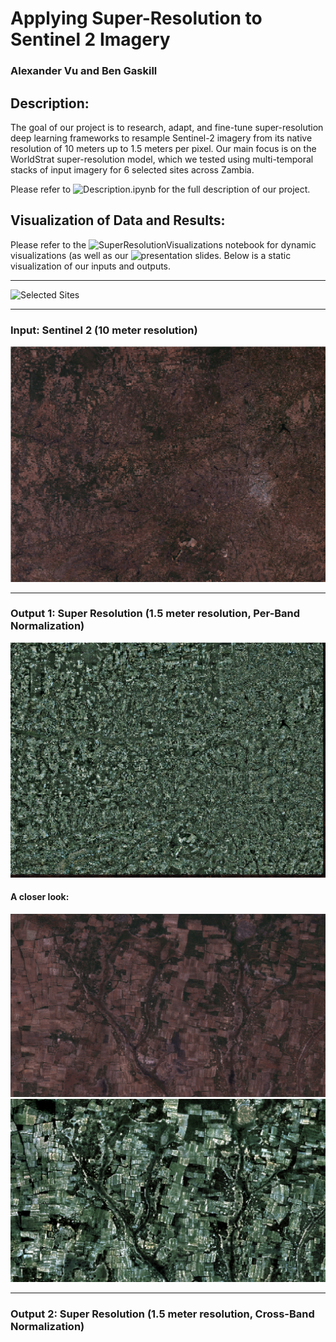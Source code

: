 # Applying Super-Resolution to Sentinel 2 Imagery
### Alexander Vu and Ben Gaskill

## Description:
The goal of our project is to research, adapt, and fine-tune super-resolution deep learning frameworks to resample Sentinel-2 imagery from its native resolution of 10 meters up to 1.5 meters per pixel. Our main focus is on the WorldStrat super-resolution model, which we tested using multi-temporal stacks of input imagery for 6 selected sites across Zambia. 

Please refer to ![Description.ipynb](https://github.com/gaskil36/superresolution/blob/main/Notebooks/description.ipynb) for the full description of our project.

## Visualization of Data and Results:  
Please refer to the ![SuperResolutionVisualizations]() notebook for dynamic visualizations (as well as our ![presentation slides](https://docs.google.com/presentation/d/1NXxHIwHK3bESZhNmiMa6fwTGc-tXAnu_QI6w-GREb9Q/edit#slide=id.p). Below is a static visualization of our inputs and outputs.  
___
![Selected Sites](Resources/SelectedSites.png)
___
### Input: Sentinel 2 (10 meter resolution)  
![sentinel_full.png](Resources/sentinel_full.png)  
___
### Output 1: Super Resolution (1.5 meter resolution, Per-Band Normalization)  
![per_band_full.png](Resources/per_band_full.png)
#### A closer look:  
![sentinel_zoom.png](Resources/sentinel_zoom.png)  
![sentinel_zoom.png](Resources/per_band_zoom.png)
___
### Output 2: Super Resolution (1.5 meter resolution, Cross-Band Normalization)  
